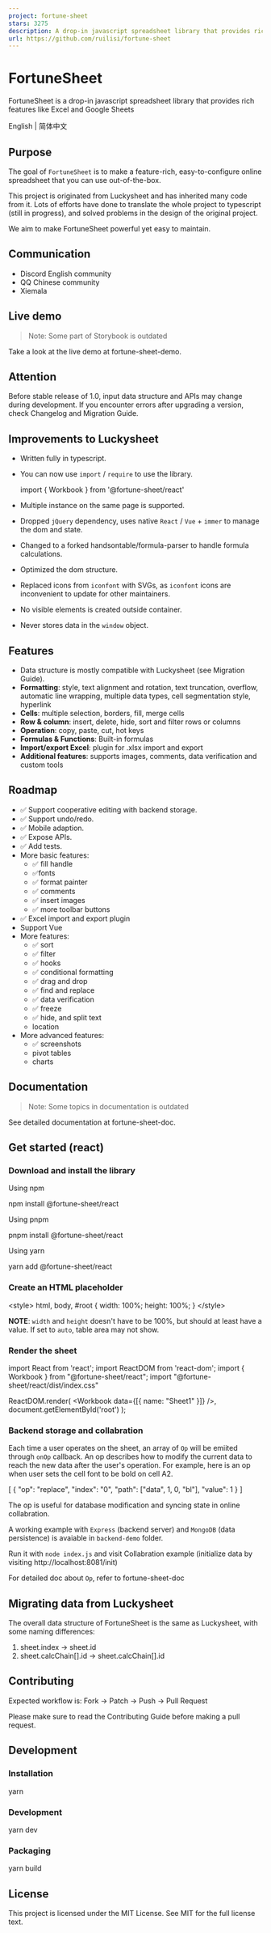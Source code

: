 ```yaml
---
project: fortune-sheet
stars: 3275
description: A drop-in javascript spreadsheet library that provides rich features like Excel and Google Sheets
url: https://github.com/ruilisi/fortune-sheet
---
```


FortuneSheet
============

FortuneSheet is a drop-in javascript spreadsheet library that provides rich features like Excel and Google Sheets

English | 简体中文

Purpose
-------

The goal of `FortuneSheet` is to make a feature-rich, easy-to-configure online spreadsheet that you can use out-of-the-box.

This project is originated from Luckysheet and has inherited many code from it. Lots of efforts have done to translate the whole project to typescript (still in progress), and solved problems in the design of the original project.

We aim to make FortuneSheet powerful yet easy to maintain.

Communication
-------------

-   Discord English community
-   QQ Chinese community
-   Xiemala

Live demo
---------

> Note: Some part of Storybook is outdated

Take a look at the live demo at fortune-sheet-demo.

Attention
---------

Before stable release of 1.0, input data structure and APIs may change during development. If you encounter errors after upgrading a version, check Changelog and Migration Guide.

Improvements to Luckysheet
--------------------------

-   Written fully in typescript.
-   You can now use `import` / `require` to use the library.
    
    import { Workbook } from '@fortune-sheet/react'
    
-   Multiple instance on the same page is supported.
-   Dropped `jQuery` dependency, uses native `React` / `Vue` + `immer` to manage the dom and state.
-   Changed to a forked handsontable/formula-parser to handle formula calculations.
-   Optimized the dom structure.
-   Replaced icons from `iconfont` with SVGs, as `iconfont` icons are inconvenient to update for other maintainers.
-   No visible elements is created outside container.
-   Never stores data in the `window` object.

Features
--------

-   Data structure is mostly compatible with Luckysheet (see Migration Guide).
-   **Formatting**: style, text alignment and rotation, text truncation, overflow, automatic line wrapping, multiple data types, cell segmentation style, hyperlink
-   **Cells**: multiple selection, borders, fill, merge cells
-   **Row & column**: insert, delete, hide, sort and filter rows or columns
-   **Operation**: copy, paste, cut, hot keys
-   **Formulas & Functions**: Built-in formulas
-   **Import/export Excel**: plugin for .xlsx import and export
-   **Additional features**: supports images, comments, data verification and custom tools

Roadmap
-------

-   ✅ Support cooperative editing with backend storage.
-   ✅ Support undo/redo.
-   ✅ Mobile adaption.
-   ✅ Expose APIs.
-   ✅ Add tests.
-   More basic features:
    -   ✅ fill handle
    -   ✅fonts
    -   ✅ format painter
    -   ✅ comments
    -   ✅ insert images
    -   ✅ more toolbar buttons
-   ✅ Excel import and export plugin
-   Support Vue
-   More features:
    -   ✅ sort
    -   ✅ filter
    -   ✅ hooks
    -   ✅ conditional formatting
    -   ✅ drag and drop
    -   ✅ find and replace
    -   ✅ data verification
    -   ✅ freeze
    -   ✅ hide, and split text
    -   location
-   More advanced features:
    -   ✅ screenshots
    -   pivot tables
    -   charts

Documentation
-------------

> Note: Some topics in documentation is outdated

See detailed documentation at fortune-sheet-doc.

Get started (react)
-------------------

### Download and install the library

Using npm

npm install @fortune-sheet/react

Using pnpm

pnpm install @fortune-sheet/react

Using yarn

yarn add @fortune-sheet/react

### Create an HTML placeholder

<style\>
  html, body, #root {
    width: 100%;
    height: 100%;
  }
</style\>
<div id\="root"\></div\>

**NOTE**: `width` and `height` doesn't have to be 100%, but should at least have a value. If set to `auto`, table area may not show.

### Render the sheet

import React from 'react';
import ReactDOM from 'react-dom';
import { Workbook } from "@fortune-sheet/react";
import "@fortune-sheet/react/dist/index.css"

ReactDOM.render(
  <Workbook data\={\[{ name: "Sheet1" }\]} />,
  document.getElementById('root')
);

### Backend storage and collabration

Each time a user operates on the sheet, an array of `Op` will be emiited through `onOp` callback. An op describes how to modify the current data to reach the new data after the user's operation. For example, here is an op when user sets the cell font to be bold on cell A2.

\[
    {
        "op": "replace",
        "index": "0",
        "path": \["data", 1, 0, "bl"\],
        "value": 1
    }
\]

The op is useful for database modification and syncing state in online collabration.

A working example with `Express` (backend server) and `MongoDB` (data persistence) is avaiable in `backend-demo` folder.

Run it with `node index.js` and visit Collabration example (initialize data by visiting http://localhost:8081/init)

For detailed doc about `Op`, refer to fortune-sheet-doc

Migrating data from Luckysheet
------------------------------

The overall data structure of FortuneSheet is the same as Luckysheet, with some naming differences:

1.  sheet.index -> sheet.id
2.  sheet.calcChain\[\].id -> sheet.calcChain\[\].id

Contributing
------------

Expected workflow is: Fork -> Patch -> Push -> Pull Request

Please make sure to read the Contributing Guide before making a pull request.

Development
-----------

### Installation

yarn

### Development

yarn dev

### Packaging

yarn build

License
-------

This project is licensed under the MIT License. See MIT for the full license text.
